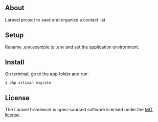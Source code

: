 ## About

Laravel project to save and organize a contact list.

## Setup

Rename .env.example to .env and set the application environment.

## Install

On terminal, go to the app folder and run:

```
$ php artisan migrate
```

## License

The Laravel framework is open-sourced software licensed under the [MIT license](http://opensource.org/licenses/MIT).
